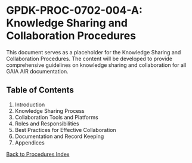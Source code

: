 # GPDK-PROC-0702-004-A: Knowledge Sharing and Collaboration Procedures

This document serves as a placeholder for the Knowledge Sharing and Collaboration Procedures. The content will be developed to provide comprehensive guidelines on knowledge sharing and collaboration for all GAIA AIR documentation.

## Table of Contents

1. Introduction
2. Knowledge Sharing Process
3. Collaboration Tools and Platforms
4. Roles and Responsibilities
5. Best Practices for Effective Collaboration
6. Documentation and Record Keeping
7. Appendices

[Back to Procedures Index](./index.md)
